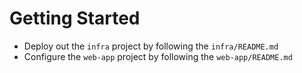 # Getting Started

- Deploy out the `infra` project by following the `infra/README.md`
- Configure the `web-app` project by following the `web-app/README.md`